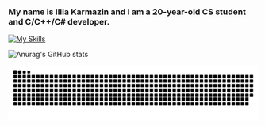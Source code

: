 ### My name is Illia Karmazin and I am a 20-year-old CS student and C/C++/C# developer.

[![My Skills](https://skillicons.dev/icons?i=c,cpp,cmake,cs,dotnet,html,css,js,react,ts,mysql,powershell,github,linux,visualstudio,vscode,linkedin)](https://skillicons.dev)

![Anurag's GitHub stats](https://github-readme-stats.vercel.app/api?username=anuraghazra&theme=neon&show_icons=true)

![snake gif](https://github.com/ILLIAK31/ILLIAK31/blob/output/github-snake-dark.svg)
